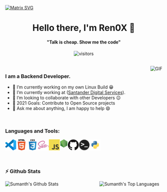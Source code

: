   [![Matrix SVG](https://raw.githubusercontent.com/rodrigograca31/rodrigograca31/master/matrix.svg)](https://www.youtube.com/watch?v=SDkAGkd4NLc) 
<p>
  <h1 align="center"><b>Hello there, I'm Ren0X 👋</b></h1>
</p>

<p>
  <h4 align="center"><b>"Talk is cheap. Show me the code"</b></h4>
</p>

<p align="center">
    <img align="center" alt="visitors" src="https://gpvc.arturio.dev/Ren0X1" />
</p>

<br>

<img align="right" height="270px" alt="GIF" src="https://i.pinimg.com/originals/e4/26/70/e426702edf874b181aced1e2fa5c6cde.gif" />

### I am a Backend Developer.
- 🔭 I’m currently working on my own Linux Build :grin:
- 🌱 I’m currently working at  ([Santander Digital Services](https://www.santander.com/)).
- 👯 I’m looking to collaborate with other Developers :wink:
- 🥅 2021 Goals: Contribute to Open Source projects
- 💬 Ask me about anything, I am happy to help :smile:

<br>

### Languages and Tools: 

<img align="left" alt="Visual Studio Code" width="35px" src="https://raw.githubusercontent.com/github/explore/80688e429a7d4ef2fca1e82350fe8e3517d3494d/topics/visual-studio-code/visual-studio-code.png" />
<img align="left" alt="HTML5" width="35px" src="https://raw.githubusercontent.com/github/explore/80688e429a7d4ef2fca1e82350fe8e3517d3494d/topics/html/html.png" />
<img align="left" alt="CSS3" width="35px" src="https://raw.githubusercontent.com/github/explore/80688e429a7d4ef2fca1e82350fe8e3517d3494d/topics/css/css.png" />
<img align="left" alt="Sass" width="35px" src="https://raw.githubusercontent.com/github/explore/80688e429a7d4ef2fca1e82350fe8e3517d3494d/topics/sass/sass.png" />
<img align="left" alt="JavaScript" width="35px" src="https://raw.githubusercontent.com/github/explore/80688e429a7d4ef2fca1e82350fe8e3517d3494d/topics/javascript/javascript.png"/>
<img align="left" alt="Node.js" width="26px" src="https://raw.githubusercontent.com/github/explore/80688e429a7d4ef2fca1e82350fe8e3517d3494d/topics/nodejs/nodejs.png" />
<img align="left" alt="GitHub" width="35px" src="https://raw.githubusercontent.com/github/explore/78df643247d429f6cc873026c0622819ad797942/topics/github/github.png" />
<img align="left" alt="HTML5" width="35px" src="https://raw.githubusercontent.com/github/explore/80688e429a7d4ef2fca1e82350fe8e3517d3494d/topics/terminal/terminal.png" />
<img align="left" alt="HTML5" width="35px" src="https://raw.githubusercontent.com/github/explore/80688e429a7d4ef2fca1e82350fe8e3517d3494d/topics/python/python.png" />
<br>
<br>
<br>
<br>

### :zap: Github Stats

  <img align="left" src="https://github-readme-stats.sumanth-talluri.vercel.app/api?username=Ren0X1&show_icons=true&title_color=fff&icon_color=79ff97&text_color=efefef&bg_color=24292e" alt="Sumanth's Github Stats" width="60%">
  
<img src="https://github-readme-stats.sumanth-talluri.vercel.app/api/top-langs/?username=Ren0X1&show_icons=true&hide_border=true&theme=radical" width="37%" alt="Sumanth's Top Languages">
<br>
